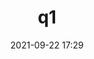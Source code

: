 ---
title: q1
category: c1
question: q1
answers:
   - huey yeee
   - dewey yeee
   - louie yeeee
   - fred yyyyy
correctAnswer: 2
hint: hint two
date: 2021-09-22 17:29
---